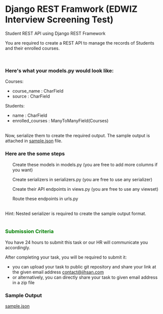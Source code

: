 # Django REST Framwork (EDWIZ Interview Screening Test)
Student REST API using Django REST Framework

You are required to create a REST API to manage the records of Students and their enrolled courses.

<br>
<h3>Here's what your models.py would look like:</h3>

Courses:
  + course_name : CharField
  + source : CharField

Students:
  + name : CharField
  + enrolled_courses : ManyToManyField(Courses)


<br>
Now, serialize them to create the required output. The sample output is attached in <a href="https://github.com/iihsan/Django-REST-Task/blob/main/sample.json">sample.json</a> file.

<br>
<h3>Here are the some steps</h3>
  <ul>Create these models in models.py (you are free to add more columns if you want)</ul>
  <ul>Create serializers in serializers.py (you are free to use any serializer)</ul>
  <ul>Create their API endpoints in views.py (you are free to use any viewset)</ul>
  <ul>Route these endpoints in urls.py</ul>

<br>
Hint: Nested serializer is required to create the sample output format.


<br>
<br>

<h3 style="color:green">Submission Criteria</h3>
You have 24 hours to submit this task or our HR will communicate you accordingly.

After completing your task, you will be required to submit it:
+ you can upload your task to public git repository and share your link at the given email address <a href="mailto:contact@iihsan.com
">contact@iihsan.com</a>
+ or alternatively, you can directly share your task to given email address in a zip file

<h3>Sample Output</h3> <a href="https://github.com/iihsan/Django-REST-Task/blob/main/sample.json">sample.json</a>
